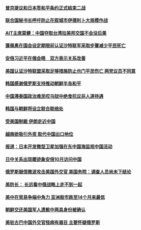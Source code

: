#### [普京提议和日本签和平条约正式结束二战](../pages/z__yoerrvp/4569239.md) 

#### [联合国秘书长呼吁防止在叙城市伊德利卜大规模作战](../pages/z__yoerrvp/4569069.md) 

#### [AIT主席莫健：中国夺取台湾拉美邦交国不会没后果](../pages/z__yoerrvp/4569018.md) 

#### [蓬佩奥在国会设定期限前认证沙特联军采取步骤减少平民死亡](../pages/z__yoerrvp/4568846.md) 

#### [安倍习近平在俄会晤　双方表示关系改善](../pages/z__yoerrvp/4568640.md) 

#### [美国认证沙特联盟采取足够措施防止也门平民伤亡 两党议员不同意](../pages/z__yoerrvp/4568630.md) 

#### [韩国感谢俄罗斯支持推动朝鲜半岛和平](../pages/z__yoerrvp/4568609.md) 

#### [中国滞泰国政治难民哎乌狱中绝食抗议非人道待遇 ](../pages/z__yoerrvp/4568582.md) 

#### [韩国与朝鲜将设立联合联络处 ](../pages/z__yoerrvp/4568364.md) 

#### [受美国制裁 伊朗走近中国](../pages/z__yoerrvp/4568323.md) 

#### [越南欲吸引外资 取代中国出口地位 ](../pages/z__yoerrvp/4568312.md) 

#### [报道：日本开发微型卫星加强在东中国海监视中国活动 ](../pages/z__yoerrvp/4568097.md) 

#### [日中关系出现暖迹象安倍10月访问中国](../pages/z__yoerrvp/4568084.md) 

#### [俄罗斯据信微波攻击美国外交官 美国务院：调查人员尚未下结论](../pages/z__yoerrvp/4568083.md) 

#### [美防长： 长远看中俄战略上走不到一起 ](../pages/z__yoerrvp/4568082.md) 

#### [美中在贸易争端中角力 亚洲股市跌至14个月来最低](../pages/z__yoerrvp/4568064.md) 

#### [朝鲜交还美国军人遗骸中两具身份被确认](../pages/z__yoerrvp/4568029.md) 

#### [美驻古巴中国外交官怪病有眉目 主要怀疑俄罗斯 ](../pages/z__yoerrvp/4567965.md) 

